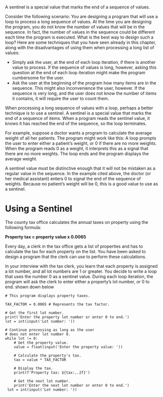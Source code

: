 A sentinel is a special value that marks the end of a sequence of values.

Consider the following scenario: You are designing a program that will use a loop to process a long sequence of values. At the time you are designing the program, you do not know the number of values that will be in the sequence. In fact, the number of values in the sequence could be different each time the program is executed. What is the best way to design such a loop? Here are some techniques that you have seen already in this chapter, along with the disadvantages of using them when processing a long list of values:

- Simply ask the user, at the end of each loop iteration, if there is another value to process. If the sequence of values is long, however, asking this question at the end of each loop iteration might make the program cumbersome for the user.
- Ask the user at the beginning of the program how many items are in the sequence. This might also inconvenience the user, however. If the sequence is very long, and the user does not know the number of items it contains, it will require the user to count them.

When processing a long sequence of values with a loop, perhaps a better technique is to use a sentinel. A sentinel is a special value that marks the end of a sequence of items. When a program reads the sentinel value, it knows it has reached the end of the sequence, so the loop terminates.

For example, suppose a doctor wants a program to calculate the average weight of all her patients. The program might work like this: A loop prompts the user to enter either a patient’s weight, or 0 if there are no more weights. When the program reads 0 as a weight, it interprets this as a signal that there are no more weights. The loop ends and the program displays the average weight.

A sentinel value must be distinctive enough that it will not be mistaken as a regular value in the sequence. In the example cited above, the doctor (or her medical assistant) enters 0 to signal the end of the sequence of weights. Because no patient’s weight will be 0, this is a good value to use as a sentinel.

Using a Sentinel
===============
The county tax office calculates the annual taxes on property using the following formula:

**Property tax = property value x 0.0065**

Every day, a clerk in the tax office gets a list of properties and has to calculate the tax for each property on the list. You have been asked to design a program that the clerk can use to perform these calculations.

In your interview with the tax clerk, you learn that each property is assigned a lot number, and all lot numbers are 1 or greater. You decide to write a loop that uses the number 0 as a sentinel value. During each loop iteration, the program will ask the clerk to enter either a property’s lot number, or 0 to end. 
shown down below
```
# This program displays property taxes. 
  
TAX_FACTOR = 0.0065 # Represents the tax factor. 
 
# Get the first lot number. 
print('Enter the property lot number or enter 0 to end.') 
lot = int(input('Lot number: ')) 
  
# Continue processing as long as the user 
# does not enter lot number 0. 
while lot != 0: 
    # Get the property value. 
    value = float(input('Enter the property value: ')) 
   
    # Calculate the property's tax. 
    tax = value * TAX_FACTOR 
   
    # Display the tax. 
    print(f'Property tax: ${tax:,.2f}') 
   
    # Get the next lot number. 
    print('Enter the next lot number or enter 0 to end.') 
 lot = int(input('Lot number: ')) 
```

